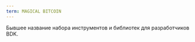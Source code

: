 ```yaml
---
term: MAGICAL BITCOIN
---
```


Бывшее название набора инструментов и библиотек для разработчиков BDK.